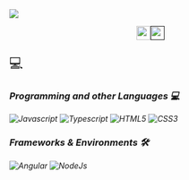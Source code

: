 <img align='center' src="https://images-wixmp-ed30a86b8c4ca887773594c2.wixmp.com/f/a80c8979-22d6-49c7-bca4-97613a4a9237/d967vdl-787ae4d1-2019-4256-9c82-a304c85ae9f2.gif?token=eyJ0eXAiOiJKV1QiLCJhbGciOiJIUzI1NiJ9.eyJzdWIiOiJ1cm46YXBwOjdlMGQxODg5ODIyNjQzNzNhNWYwZDQxNWVhMGQyNmUwIiwiaXNzIjoidXJuOmFwcDo3ZTBkMTg4OTgyMjY0MzczYTVmMGQ0MTVlYTBkMjZlMCIsIm9iaiI6W1t7InBhdGgiOiJcL2ZcL2E4MGM4OTc5LTIyZDYtNDljNy1iY2E0LTk3NjEzYTRhOTIzN1wvZDk2N3ZkbC03ODdhZTRkMS0yMDE5LTQyNTYtOWM4Mi1hMzA0Yzg1YWU5ZjIuZ2lmIn1dXSwiYXVkIjpbInVybjpzZXJ2aWNlOmZpbGUuZG93bmxvYWQiXX0.hy5ug5C33rYClbcOh0h_M5G7aoSFyfqyRfbhH5g1x-8">

<p style="display: flex; justify-content: center; width: 100%"><a href="https://www.linkedin.com/in/wfgreis"><img src="https://img.shields.io/badge/linkedin-%230077B5.svg?&style=for-the-badge&logo=linkedin&logoColor=white" height=25></a> <a href=""><img src="https://img.shields.io/badge/instagram-%23E4405F.svg?&style=for-the-badge&logo=instagram&logoColor=white" height=25></a>
</p>

<p style="font-size: 24px">💻<em> <p>

### Programming and other Languages 💻
![Javascript](https://img.shields.io/badge/JavaScript-F7DF1E?style=for-the-badge&logo=javascript&logoColor=black)
![Typescript](https://img.shields.io/badge/TypeScript-007ACC?style=for-the-badge&logo=typescript&logoColor=white)
![HTML5](https://img.shields.io/badge/HTML5-E34F26?style=for-the-badge&logo=html5&logoColor=white)
![CSS3](https://img.shields.io/badge/CSS3-1572B6?style=for-the-badge&logo=css3&logoColor=white)


### Frameworks & Environments 🛠️
![Angular](https://img.icons8.com/color/96/angularjs.png)
![NodeJs](https://img.icons8.com/color/96/nodejs.png)
 
